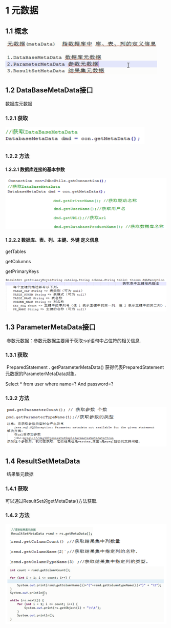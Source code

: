 # 1 **元数据**

## 1.1 **概念**

![元数据概念](./assets/元数据概念.png)

  

## 1.2 **DataBaseMetaData接口**

数据库元数据

### 1.2.1 **获取**

![获取](./assets/获取.png)

 

### 1.2.2 **方法**

#### 1.2.2.1 **数据库连接的基本参数**

![数据库连接的基本参数](./assets/数据库连接的基本参数.png) 

 

#### 1.2.2.2 **数据库、表、列、主键、外键 定义信息** 

getTables

getColumns

getPrimaryKeys

 ![定义信息](./assets/定义信息.png) 

 

## 1.3 **ParameterMetaData接口**

​	参数元数据：参数元数据主要用于获取:sql语句中占位符的相关信息.

### 1.3.1 **获取**

​		PreparedStatement . getParameterMetaData()  获得代表PreparedStatement元数据的ParameterMetaData对象。 

Select * from user where name=? And password=?

 

### 1.3.2 **方法**

 ![ParameterMetaData接口方法](./assets/ParameterMetaData接口方法.png)  

## 1.4 **ResultSetMetaData**

​	结果集元数据

### 1.4.1 **获取**

可以通过ResultSet的getMetaData()方法获取.

 

### 1.4.2 **方法**

![Res方法](./assets/Res方法.png) 

 